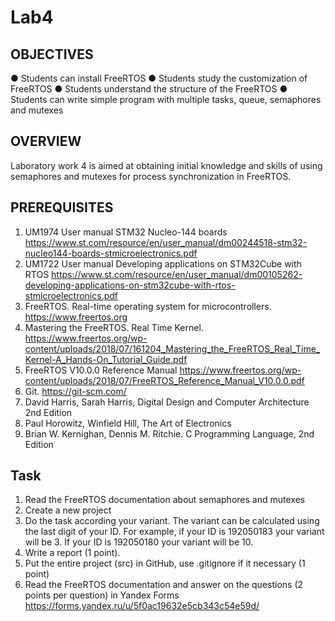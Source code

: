 # Lab4
## OBJECTIVES
● Students can install FreeRTOS
● Students study the customization of FreeRTOS
● Students understand the structure of the FreeRTOS
● Students can write simple program with multiple tasks, queue, semaphores and mutexes

## OVERVIEW
   Laboratory work 4 is aimed at obtaining initial knowledge and skills of using semaphores and mutexes for process synchronization in FreeRTOS.
## PREREQUISITES
   1. UM1974 User manual STM32 Nucleo-144 boards https://www.st.com/resource/en/user_manual/dm00244518-stm32-nucleo144-boards-stmicroelectronics.pdf
2. UM1722 User manual Developing applications on STM32Cube with RTOS https://www.st.com/resource/en/user_manual/dm00105262-developing-applications-on-stm32cube-with-rtos-stmicroelectronics.pdf
3. FreeRTOS. Real-time operating system for microcontrollers. https://www.freertos.org
4. Mastering the FreeRTOS. Real Time Kernel. https://www.freertos.org/wp-content/uploads/2018/07/161204_Mastering_the_FreeRTOS_Real_Time_Kernel-A_Hands-On_Tutorial_Guide.pdf
5. FreeRTOS V10.0.0 Reference Manual https://www.freertos.org/wp-content/uploads/2018/07/FreeRTOS_Reference_Manual_V10.0.0.pdf
6. Git. https://git-scm.com/
7. David Harris, Sarah Harris, Digital Design and Computer Architecture 2nd Edition
8. Paul Horowitz, Winfield Hill, The Art of Electronics
9. Brian W. Kernighan, Dennis M. Ritchie. C Programming Language, 2nd Edition
## Task
   1. Read the FreeRTOS documentation about semaphores and mutexes
2. Create a new project
3. Do the task according your variant. The variant can be calculated using the last digit of your ID. For example, if your ID is 192050183 your variant will be 3. If your ID is 192050180 your variant will be 10.
4. Write a report (1 point).
5. Put the entire project (src) in GitHub, use .gitignore if it necessary (1 point)
6. Read the FreeRTOS documentation and answer on the questions (2 points per question) in Yandex Forms https://forms.yandex.ru/u/5f0ac19632e5cb343c54e59d/
